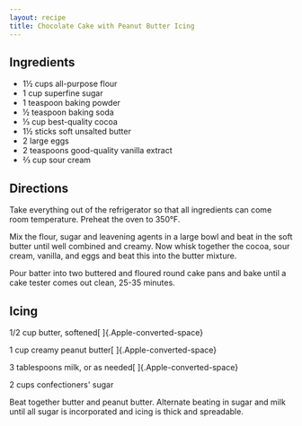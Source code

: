 ```yaml
---
layout: recipe
title: Chocolate Cake with Peanut Butter Icing
---
```


## Ingredients

* 1½ cups all-purpose flour
* 1 cup superfine sugar
* 1 teaspoon baking powder
* ½ teaspoon baking soda
* ⅓ cup best-quality cocoa
* 1½ sticks soft unsalted butter
* 2 large eggs
* 2 teaspoons good-quality vanilla extract
* ⅔ cup sour cream

## Directions

Take everything out of the refrigerator so that all ingredients can come
room temperature. Preheat the oven to 350°F.

Mix the flour, sugar and leavening agents in a large bowl and beat in
the soft butter until well combined and creamy. Now whisk together the
cocoa, sour cream, vanilla, and eggs and beat this into the butter
mixture.

Pour batter into two buttered and floured round cake pans and bake until
a cake tester comes out clean, 25-35 minutes.

## Icing

1/2 cup butter, softened[ ]{.Apple-converted-space}

1 cup creamy peanut butter[ ]{.Apple-converted-space}

3 tablespoons milk, or as needed[ ]{.Apple-converted-space}

2 cups confectioners\' sugar

Beat together butter and peanut butter. Alternate beating in sugar and
milk until all sugar is incorporated and icing is thick and spreadable.
